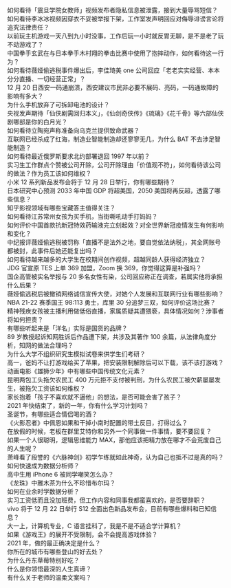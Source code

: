 如何看待「震旦学院女教师」视频发布者隐私信息被泄露，接到大量辱骂短信？  
如何看待李冰冰视频因穿衣不妥被举报下架，工作室发声明回应对侮辱诽谤言论将追究法律责任？  
以前玩主机游戏一天八到九小时没事，工作后玩一小时就反胃无聊，是不是老了玩不动游戏了？  
中国拳手玄武在与日本拳手木村翔的拳击比赛中使用了抱摔动作，如何看待这一行为？  
如何看待薇娅偷逃税事件爆出后，李佳琦美 one 公司回应「老老实实经营、本本分分直播、一切经营正常」？  
12 月 20 日西安一码通崩溃，西安建议市民非必要不展码、亮码，一码通故障的影响有多大？  
为什么手机放弃了可拆卸电池的设计？  
央视发声期待「仙侠剧需回归本义」，《仙剑奇侠传》《琉璃》《花千骨》等六部仙侠剧哪部是你的白月光？  
如何看待立陶宛声称准备向乌克兰提供致命武器？  
互联网已经杀成了红海，制造业智能制造却还寥寥无几，为什么 BAT 不去涉足智能制造？  
如何看待最近俄罗斯要求北约部署退回 1997 年以前？  
实习生工作群点个赞被公司开除，公司开除理由「价值观不符」，如何看待该公司的做法？作为员工该如何维权？  
小米 12 系列新品发布会将于 12 月 28 日举行，你有哪些期待？  
日本研究中心预测 2033 年中国 GDP 将超美国，2050 美国将再反超，透露了哪些信息？  
知乎影视领域有哪些宝藏答主值得关注？  
如何看待江苏常州女孩为买手机，当街嘶吼动手打妈妈？  
如何评价中国首款抗新冠特效药输液完立刻起效？对全世界新冠疫情发生有何影响和变化？  
中纪报评薇娅偷逃税被罚称「直播不是法外之地，要自觉依法纳税」，其全网账号都被封，此事件后她还能复出吗？  
如何看待越来越多的大学生在校期间创作视频，超越同龄人获得经济独立？  
JDG 官宣原 TES 上单 369 加盟，Zoom 换 369，你觉得这算是补强吗？  
国企高管被实名举报与 20 多名女性有染，公司回应称正在调查，若属实他将承担什么后果？  
薇娅偷逃税后被撤销网络诚信宣传大使，对她个人发展和互联网行业有哪些影响？  
NBA 21-22 赛季国王 98:113 勇士，库里 30 分追梦三双，如何评价这场比赛？  
精神残疾女孩被主播利用做低俗直播，家属质疑其遭猥亵，具体情况如何？涉事者将如何担责？  
有哪些听起来是「洋名」实际是国货的品牌？  
89 岁教授起诉知网胜诉后作品遭下架，共涉及其著作 100 余篇，从法律角度分析，知网的做法合理吗？  
为什么大学不组织研究生模拟试卷来供学生们考研？  
高一，爸妈不让打游戏给买了苹果，把安装限制解除后可以下载，该不该打游戏？  
动画电影《雄狮少年》中有哪些中国传统文化元素？  
昆明两包工头拖欠农民工 400 万元拒不支付被判刑，为什么农民工被欠薪屡屡发生，被拖欠工资该如何维权？  
家长抱着「孩子不喜欢就不逼他」的想法，是否可能会害了孩子？  
2021 年快结束了，新的一年，你有什么学习计划吗？  
圣诞节，有哪些适合情侣喝的酒？  
《火影忍者》中佩恩如果和干掉小南时配置的带土反目，打得过么？  
在放假的时候，老板在群里艾特你和另外一个同事做一件事情，要不要回复？  
如果一个人很聪明，逻辑思维能力 MAX，那他应该把精力放在哪才不会荒废自己的人生呢？  
萧峰看了段誉的《六脉神剑》初学乍练就如此神奇，认为自己也抵不过是真的吗？  
如何快速成为数据分析师？  
高中生用 iPhone 6 被同学嘲笑怎么办？  
《龙珠》中雅木茶为什么不珍惜布尔玛？  
如何在业余时学数据分析？  
实习工资低而且没加班费，但工作内容和同事我都蛮喜欢的，是否要辞职？  
vivo 将于 12 月 22 日举行 S12 全面出色新品发布会，目前有哪些爆料和已知信息？  
大一上，计算机专业，C 语言挂科了，我是不是不适合学计算机？  
如果《游戏王》的展开不受限制，会不会提高游戏体验？  
2021 年，做的最正确决定是什么？  
你所在的城市有哪些登山的好去处？  
为什么丹东草莓特别好吃？  
什么是你领悟最深的人生真谛？  
有什么关于老师的温柔文案吗？  

